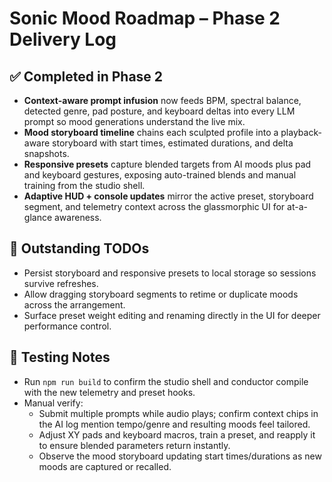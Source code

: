 # Sonic Mood Roadmap – Phase 2 Delivery Log

## ✅ Completed in Phase 2
- **Context-aware prompt infusion** now feeds BPM, spectral balance, detected genre, pad posture, and keyboard deltas into every LLM prompt so mood generations understand the live mix.
- **Mood storyboard timeline** chains each sculpted profile into a playback-aware storyboard with start times, estimated durations, and delta snapshots.
- **Responsive presets** capture blended targets from AI moods plus pad and keyboard gestures, exposing auto-trained blends and manual training from the studio shell.
- **Adaptive HUD + console updates** mirror the active preset, storyboard segment, and telemetry context across the glassmorphic UI for at-a-glance awareness.

## 🔄 Outstanding TODOs
- Persist storyboard and responsive presets to local storage so sessions survive refreshes.
- Allow dragging storyboard segments to retime or duplicate moods across the arrangement.
- Surface preset weight editing and renaming directly in the UI for deeper performance control.

## 🧪 Testing Notes
- Run `npm run build` to confirm the studio shell and conductor compile with the new telemetry and preset hooks.
- Manual verify:
  - Submit multiple prompts while audio plays; confirm context chips in the AI log mention tempo/genre and resulting moods feel tailored.
  - Adjust XY pads and keyboard macros, train a preset, and reapply it to ensure blended parameters return instantly.
  - Observe the mood storyboard updating start times/durations as new moods are captured or recalled.
